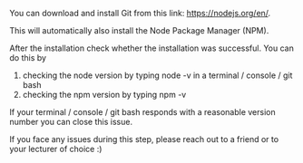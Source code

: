 You can download and install Git from this link: https://nodejs.org/en/. 

This will automatically also install the Node Package Manager (NPM). 

After the installation check whether the installation was successful. You can do this by

1. checking the node version by typing node -v in a terminal / console / git bash
2. checking the npm version by typing npm -v


If your terminal / console / git bash responds with a reasonable version number you can close this issue. 

If you face any issues during this step, please reach out to a friend or to your lecturer of choice :)
